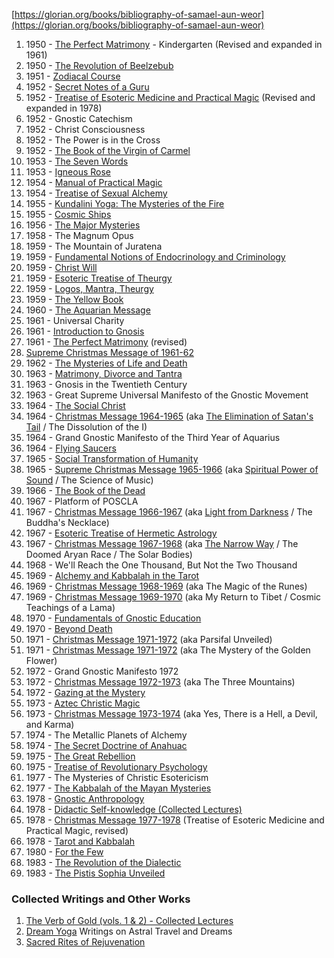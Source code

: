 [https://glorian.org/books/bibliography-of-samael-aun-weor](https://glorian.org/books/bibliography-of-samael-aun-weor)

  

1. 1950 - [The Perfect Matrimony](https://glorian.org/books/the-perfect-matrimony) - Kindergarten (Revised and expanded in 1961)
2. 1950 - [The Revolution of Beelzebub](https://glorian.org/books/the-revolution-of-beelzebub)
3. 1951 - [Zodiacal Course](https://glorian.org/books/practical-astrology/the-zodiacal-course)
4. 1952 - [Secret Notes of a Guru](https://glorian.org/books/secret-notes-of-a-guru)
5. 1952 - [Treatise of Esoteric Medicine and Practical Magic](https://glorian.org/books/esoteric-medicine-and-practical-magic) (Revised and expanded in 1978)
6. 1952 - Gnostic Catechism
7. 1952 - Christ Consciousness
8. 1952 - The Power is in the Cross
9. 1952 - [The Book of the Virgin of Carmel](https://glorian.org/books/christ-and-the-virgin/the-virgin-of-carmel)
10. 1953 - [The Seven Words](https://glorian.org/books/the-divine-science/the-seven-words)
11. 1953 - [Igneous Rose](https://glorian.org/books/igneous-rose)
12. 1954 - [Manual of Practical Magic](https://glorian.org/books/practical-astrology/manual-of-practical-magic)
13. 1954 - [Treatise of Sexual Alchemy](https://glorian.org/books/treatise-of-sexual-alchemy)
14. 1955 - [Kundalini Yoga: The Mysteries of the Fire](https://glorian.org/books/kundalini-the-sacred-fire-of-all-religions)
15. 1955 - [Cosmic Ships](https://glorian.org/books/cosmic-ships)
16. 1956 - [The Major Mysteries](https://glorian.org/books/the-major-mysteries)
17. 1958 - The Magnum Opus
18. 1959 - The Mountain of Juratena
19. 1959 - [Fundamental Notions of Endocrinology and Criminology](https://glorian.org/books/sexology-the-basis-of-endocrinology-and-criminology)
20. 1959 - [Christ Will](https://glorian.org/books/christs-will)
21. 1959 - [Esoteric Treatise of Theurgy](https://glorian.org/books/the-divine-science/esoteric-treatise-of-theurgy)
22. 1959 - [Logos, Mantra, Theurgy](https://glorian.org/books/the-divine-science/logos-mantra-theurgy)
23. 1959 - [The Yellow Book](https://glorian.org/books/the-yellow-book)
24. 1960 - [The Aquarian Message](https://glorian.org/books/the-aquarian-message)
25. 1961 - Universal Charity
26. 1961 - [Introduction to Gnosis](https://glorian.org/books/introduction-to-gnosis)
27. 1961 - [The Perfect Matrimony](https://glorian.org/books/the-perfect-matrimony) (revised)
28. [Supreme Christmas Message of 1961-62](https://glorian.org/books/christ-and-the-virgin/supreme-christmas-message-of-1961-62)
29. 1962 - [The Mysteries of Life and Death](https://glorian.org/books/beyond-death/the-mysteries-of-life-and-death)
30. 1963 - [Matrimony, Divorce and Tantra](https://glorian.org/books/introduction-to-gnosis/matrimony-divorce-and-tantra)
31. 1963 - Gnosis in the Twentieth Century
32. 1963 - Great Supreme Universal Manifesto of the Gnostic Movement
33. 1964 - [The Social Christ](https://glorian.org/books/the-social-christ)
34. 1964 - [Christmas Message 1964-1965](https://glorian.org/books/the-elimination-of-satans-tail) (aka [The Elimination of Satan's Tail](https://glorian.org/?view=category&id=97) / The Dissolution of the I)
35. 1964 - Grand Gnostic Manifesto of the Third Year of Aquarius
36. 1964 - [Flying Saucers](https://glorian.org/books/cosmic-ships)
37. 1965 - [Social Transformation of Humanity](https://glorian.org/books/social-transformation-of-humanity)
38. 1965 - [Supreme Christmas Message 1965-1966](https://glorian.org/books/spiritual-power-of-sound) (aka [Spiritual Power of Sound](https://glorian.org/?view=category&id=188) / The Science of Music)
39. 1966 - [The Book of the Dead](https://glorian.org/books/beyond-death/book-of-the-dead)
40. 1967 - Platform of POSCLA
41. 1967 - [Christmas Message 1966-1967](https://glorian.org/books/light-from-darkness) (aka [Light from Darkness](https://glorian.org/?view=category&id=218) / The Buddha's Necklace)
42. 1967 - [Esoteric Treatise of Hermetic Astrology](https://glorian.org/books/practical-astrology/esoteric-treatise-of-hermetic-astrology)
43. 1967 - [Christmas Message 1967-1968](https://glorian.org/books/bibliography-of-samael-aun-weor?view=category&id=157:the-doomed-aryan-race) (aka [The Narrow Way](https://glorian.org/?view=category&id=535) / The Doomed Aryan Race / The Solar Bodies)
44. 1968 - We'll Reach the One Thousand, But Not the Two Thousand
45. 1969 - [Alchemy and Kabbalah in the Tarot](https://glorian.org/books/alchemy-and-kabbalah-in-the-tarot)
46. 1969 - [Christmas Message 1968-1969](https://glorian.org/books/magic-of-the-runes) (aka The Magic of the Runes)
47. 1969 - [Christmas Message 1969-1970](https://glorian.org/books/cosmic-teachings-of-a-lama) (aka My Return to Tibet / Cosmic Teachings of a Lama)
48. 1970 - [Fundamentals of Gnostic Education](https://glorian.org/books/fundamentals-of-gnostic-education)
49. 1970 - [Beyond Death](https://glorian.org/books/beyond-death)
50. 1971 - [Christmas Message 1971-1972](https://glorian.org/books/parsifal-unveiled) (aka Parsifal Unveiled)
51. 1971 - [Christmas Message 1971-1972](https://glorian.org/books/the-mystery-of-the-golden-flower) (aka The Mystery of the Golden Flower)
52. 1972 - Grand Gnostic Manifesto 1972
53. 1972 - [Christmas Message 1972-1973](https://glorian.org/books/the-three-mountains) (aka The Three Mountains)
54. 1972 - [Gazing at the Mystery](https://glorian.org/books/gazing-at-the-mystery)
55. 1973 - [Aztec Christic Magic](https://glorian.org/books/aztec-christic-magic)
56. 1973 - [Christmas Message 1973-1974](https://glorian.org/books/hell-the-devil-and-karma) (aka Yes, There is a Hell, a Devil, and Karma)
57. 1974 - The Metallic Planets of Alchemy
58. 1974 - [The Secret Doctrine of Anahuac](https://glorian.org/books/secret-doctrine-of-anahuac)
59. 1975 - [The Great Rebellion](https://glorian.org/books/the-great-rebellion)
60. 1975 - [Treatise of Revolutionary Psychology](https://glorian.org/books/treatise-of-revolutionary-psychology)
61. 1977 - The Mysteries of Christic Esotericism
62. 1977 - [The Kabbalah of the Mayan Mysteries](https://glorian.org/books/kabbalah-of-the-mayan-mysteries)
63. 1978 - [Gnostic Anthropology](https://glorian.org/books/gnostic-anthropology)
64. 1978 - [Didactic Self-knowledge (Collected Lectures)](https://glorian.org/books/bibliography-of-samael-aun-weor?view=category&id=69)
65. 1978 - [Christmas Message 1977-1978](https://glorian.org/books/esoteric-medicine-and-practical-magic) (Treatise of Esoteric Medicine and Practical Magic, revised)
66. 1978 - [Tarot and Kabbalah](https://glorian.org/books/tarot-and-kabbalah)
67. 1980 - [For the Few](https://glorian.org/learn/courses-and-lectures/lectures-by-samael-aun-weor/for-the-few)
68. 1983 - [The Revolution of the Dialectic](https://glorian.org/books/the-revolution-of-the-dialectic)
69. 1983 - [The Pistis Sophia Unveiled](https://glorian.org/books/the-pistis-sophia-unveiled)

### Collected Writings and Other Works

1. [The Verb of Gold (vols. 1 & 2) - Collected Lectures](https://glorian.org/books/bibliography-of-samael-aun-weor?view=category&id=69)
2. [Dream Yoga](https://glorian.org/books/dream-yoga) Writings on Astral Travel and Dreams
3. [Sacred Rites of Rejuvenation](https://glorian.org/books/sacred-rites-for-rejuvenation)